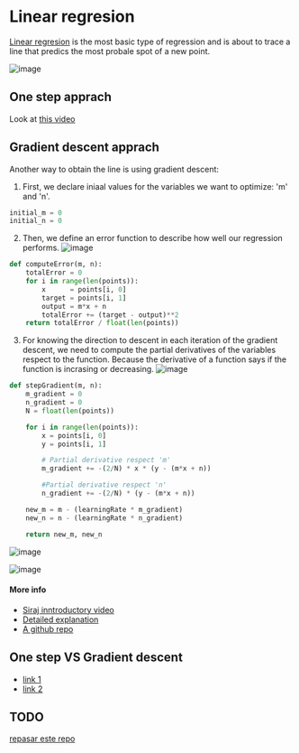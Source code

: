 # Linear regresion

[Linear regresion](https://en.wikipedia.org/wiki/Linear_regression) is the most basic type of regression and is about to trace a line that predics the most probale spot of a new point.

![image](https://github.com/javiabellan/machine-learning/blob/master/reference/models/regression/linear-regression/linearRegression.png)


## One step apprach

Look at [this video](https://www.youtube.com/watch?v=SvmueyhSkgQ&index=8&list=PLQVvvaa0QuDfKTOs3Keq_kaG2P55YRn5v)


## Gradient descent apprach

Another way to obtain the line is using gradient descent:

 1. First, we declare iniaal values for the variables we want to optimize: 'm' and 'n'.
```python
initial_m = 0
initial_n = 0
 ```
 2. Then, we define an error function to describe how well our regression performs.
 ![image](https://github.com/javiabellan/machine-learning/blob/master/reference/models/regression/linear-regression/square-error.png)
```python
def computeError(m, n):
	totalError = 0
	for i in range(len(points)):
		x      = points[i, 0]
		target = points[i, 1]
		output = m*x + n
		totalError += (target - output)**2
	return totalError / float(len(points))
```
 3. For knowing the direction to descent in each iteration of the gradient descent, we need to compute the partial derivatives of the variables respect to the function. Because the derivative of a function says if the function is incrasing or decreasing. 
 ![image](https://github.com/javiabellan/machine-learning/blob/master/reference/models/regression/linear-regression/derivatives.png)
```python
def stepGradient(m, n):
	m_gradient = 0
	n_gradient = 0
	N = float(len(points))

	for i in range(len(points)):
		x = points[i, 0]
		y = points[i, 1]

		# Partial derivative respect 'm'
		m_gradient += -(2/N) * x * (y - (m*x + n))

		#Partial derivative respect 'n'
		n_gradient += -(2/N) * (y - (m*x + n))

	new_m = m - (learningRate * m_gradient)
	new_n = n - (learningRate * n_gradient)

	return new_m, new_n
```
![image](https://github.com/javiabellan/machine-learning/blob/master/reference/models/regression/linear-regression/linearReg-gradDesc.png)

![image](https://github.com/mattnedrich/GradientDescentExample/blob/master/gradient_descent_example.gif)

#### More info
 * [Siraj inntroductory video](https://youtu.be/UIFMLK2nj_w?t=2m)
 * [Detailed explanation](https://spin.atomicobject.com/2014/06/24/gradient-descent-linear-regression/)
 * [A github repo](https://github.com/alberduris/The_Math_of_Intelligence/tree/master/Week1)

## One step VS Gradient descent

 * [link 1](https://stackoverflow.com/questions/18191890/why-gradient-descent-when-we-can-solve-linear-regression-analytically)
 * [link 2](https://stats.stackexchange.com/questions/278755/why-use-gradient-descent-for-linear-regression-when-a-closed-form-math-solution)


## TODO

[repasar este repo](https://github.com/alberduris/The_Math_of_Intelligence/tree/master/Week1)
